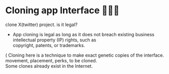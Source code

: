 # Cloning app Interface 📱📱📱

clone X(twitter) project. is it legal?
- App cloning is legal as long as it does not breach existing business intellectual property (IP) rights, such as
  <br>copyright, patents, or trademarks.

( Cloning here is a technique to make exact genetic copies of the interface. movement, placement, perks, to be cloned. 
<br>Some clones already exist in the Internet.
